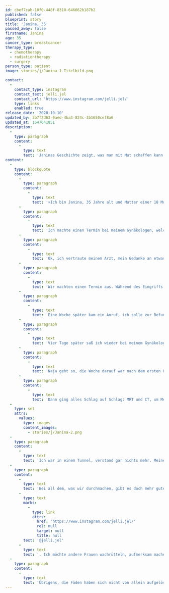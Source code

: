 ```yaml
---
id: cbef7cab-10f0-448f-8310-646662b187b2
published: false
blueprint: story
title: 'Janina, 35'
passed_away: false
firstname: Janina
age: 35
cancer_type: breastcancer
therapy_type:
  - chemotherapy
  - radiationtherapy
  - surgery
person_type: patient
image: stories/j/Janina-1-Titelbild.png

contact:
  -
    contact_type: instagram
    contact_text: jelli.jel
    contact_url: 'https://www.instagram.com/jelli.jel/'
    type: links
    enabled: true
release_date: '2020-10-10'
updated_by: 3b7f2d63-0aed-4ba3-824c-3b1650cef8a6
updated_at: 1647641851
description:
  -
    type: paragraph
    content:
      -
        type: text
        text: 'Janinas Geschichte zeigt, was man mit Mut schaffen kann. Auf ihrem Account erzählte sie von ihrer Erkrankung, zeigt Stärke und macht darauf aufmerksam, wie wichtig es ist, für sich einzustehen.'
content:
  -
    type: blockquote
    content:
      -
        type: paragraph
        content:
          -
            type: text
            text: '»Ich bin Janina, 35 Jahre alt und Mutter einer 18 Monate alten Tochter. Im Februar tastete ich das erste Mal einen Knoten in der rechten Brust. Ich hab mich immer mal wieder abgetastet, nicht regelmäßig, aber ab und an. Brustkrebs war für mich so eine Krankheit ab 50 Jahren und daher ganz weit weg. Auf einmal war da aber diese Unsicherheit: Was ist das da?'
      -
        type: paragraph
        content:
          -
            type: text
            text: 'Ich machte einen Termin bei meinem Gynäkologen, welcher einen Ultraschall des Knotens machte. Entwarnung: Mikrokalk. Haben viele Frauen, nichts Bedenkliches. – Ich hakte nach. – ›Brustkrebs wächst über Jahre, Sie sind viel zu jung. 10 Jahre älter, dann würde ich das anders beurteilen. Wir gucken in drei Monaten, anders wird das im Brustzentrum auch nicht gemacht.‹'
      -
        type: paragraph
        content:
          -
            type: text
            text: 'Ok, ich vertraute meinem Arzt, mein Gedanke an etwas Böses war verschwunden. Drei Monate später: Wieder ein Ultraschall, mit gleichem Ergebnis. Der Knoten stört mich. Ich fühle immer wieder, ob es sich anders anfühlt. – ›Das ist kein Krebs, aber wenn es Sie so stört, dann schneiden wir den Knoten ambulant raus, im Krankenhaus machen die das nicht so gerne.‹'
      -
        type: paragraph
        content:
          -
            type: text
            text: 'Wir machten einen Termin aus. Während des Eingriffs machte ich noch Witze. Danach war ich etwas entsetzt über die Narbe: Sah etwas aus wie Spießbraten. Die Fäden sollten sich allein auflösen. Das Gewebe wurde eingeschickt, weil wir uns ja jetzt die Mühe mit dem Rausschneiden gemacht hatten. Für mich war die Sache erledigt, ich muss ja nicht mal zur Wundkontrolle …'
      -
        type: paragraph
        content:
          -
            type: text
            text: 'Eine Woche später kam ein Anruf, ich solle zur Befundbesprechung kommen, ein Wert sei auffällig, aber es fehlen noch weitere Ergebnisse. – Hä? Was ist denn jetzt los?'
      -
        type: paragraph
        content:
          -
            type: text
            text: 'Vier Tage später saß ich wieder bei meinem Gynäkologen, der mir etwas von ›DCIS‹ – einer Krebsvorstufe – erzählte. Eine Chemotherapie müsse ich aber nicht machen: ›Sie haben keinen Krebs! Davon sind Sie Lichtjahre entfernt!‹'
      -
        type: paragraph
        content:
          -
            type: text
            text: 'Naja geht so, die Woche darauf war nach dem ersten Ultraschall im Brustzentrum klar, dass in meiner Brust so einiges los war und der Lymphknoten auch nicht gut aussah. Die schwarzen Löcher auf dem Schall habe sogar ich als Laie gesehen.'
      -
        type: paragraph
        content:
          -
            type: text
            text: 'Dann ging alles Schlag auf Schlag: MRT und CT, um Metastasen auszuschließen, Leber-Sonografie, weil dort etwas Verdächtiges gesehen wurde, Skelet-Scan, fünf Biopsien… Am Ende des Tages hieß es: ›Sie haben Brustkrebs und leider Metastasen im Lymphknoten. Wir werden eine Chemotherapie machen, Ihre Brust entfernen und bestrahlen.‹ – Bäm, das volle Programm.'
  -
    type: set
    attrs:
      values:
        type: images
        content_images:
          - stories/j/Janina-2.png
  -
    type: paragraph
    content:
      -
        type: text
        text: 'Ich war in einem Tunnel, verstand gar nichts mehr. Meine Gedanken kreisten nur um unsere Tochter, meinen Freund immer an meiner Seite, funktionierte nur noch. ›Herr Dr., ich kann nicht sterben, meine Kleine braucht mich, ich will sie doch aufwachsen sehen.‹, der meist gesagte Satz während all der Untersuchungen und der präsenteste in meinem Kopf.'
  -
    type: paragraph
    content:
      -
        type: text
        text: 'Bei all dem, was wir durchmachen, gibt es doch mehr gute als schlechte Tage. Krebs zu haben und eine Chemotherapie durchzustehen ist kein Spaziergang, die Angst ist dein stetiger Begleiter, aber es ist trotzdem machbar. Ich möchte Mut machen. – Darüber erzähle ich auf meinem Account '
      -
        type: text
        marks:
          -
            type: link
            attrs:
              href: 'https://www.instagram.com/jelli.jel/'
              rel: null
              target: null
              title: null
        text: '@jelli.jel'
      -
        type: text
        text: '. Ich möchte andere Frauen wachrütteln, aufmerksam machen, dass es jede treffen kann – egal wie alt – und dass man sich nicht abwimmeln lassen sollte. Hört auf euer Gefühl.'
  -
    type: paragraph
    content:
      -
        type: text
        text: 'Übrigens, die Fäden haben sich nicht von allein aufgelöst.«'
---
```

